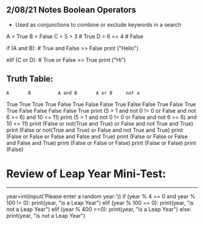 2/08/21 Notes
Boolean Operators
----------------
- Used as conjunctions to combine or exclude keywords in a search

A = True
B = False
C = 5 > 3 # True
D = 6 == 4 # False

if (A and B): # True and False >> False
  print ("Hello")

elif (C or D): # True or False >> True
  print ("Hi")

Truth Table:
   ---------------------------------------------------------------------
    A       B          A and B       A or B     not a
  True     True         True          True      False
  True     False        False         True      False
  False    True         False         True      True
  False    False        False         False     True
print (5 > 1 and not 0 != 0 or False and not 6 >= 6) and 10 <= 11)
print (5 > 1 and not 0 != 0 or False and not 6 >= 6) and 10 <= 11)
print (False or not(True and True) or False and not True and True)
print (False or not(True and True) or False and not True and True)
print (False or False or False and False and True)
print (False or False or False and False and True)
print (False or False or False)
print (False or False)
print (False)

# Review of Leap Year Mini-Test:
----------------
year=int(input('Please enter a random year:'))
if (year % 4 == 0 and year % 100 != 0):
    print(year, "is a Leap Year")
elif (year % 100 == 0):
    print(year, "is not a Leap Year")
elif (year % 400 ==0):
    print(year, "is a Leap Year")
else:
    print(year, "is not a Leap Year")